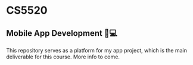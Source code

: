# CS5520
## Mobile App Development :iphone::computer:

This repository serves as a platform for my app project, which is the main deliverable for this course. More info to come.
